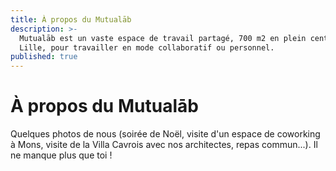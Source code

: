 ```yaml
---
title: À propos du Mutualāb
description: >-
  Mutualāb est un vaste espace de travail partagé, 700 m2 en plein centre de
  Lille, pour travailler en mode collaboratif ou personnel.
published: true
---
```

# À propos du Mutualāb 
Quelques photos de nous (soirée de Noël, visite d'un espace de coworking à Mons, visite de la Villa Cavrois avec nos architectes, repas commun...). 
Il ne manque plus que toi !  
